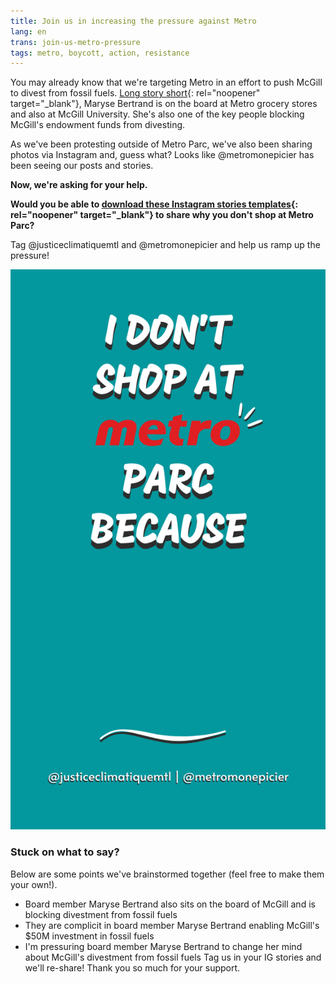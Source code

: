 ```yaml
---
title: Join us in increasing the pressure against Metro
lang: en
trans: join-us-metro-pressure
tags: metro, boycott, action, resistance
---
```

You may already know that we're targeting Metro in an effort to push McGill to divest from fossil fuels. [Long story short](https://www.instagram.com/p/CESJ0AXgqYj/){: rel="noopener" target="_blank"}, Maryse Bertrand is on the board at Metro grocery stores and also at McGill University. She's also one of the key people blocking McGill's endowment funds from divesting.

As we've been protesting outside of Metro Parc, we've also been sharing photos via Instagram and, guess what? Looks like @metromonepicier has been seeing our posts and stories.

**Now, we're asking for your help.**

**Would you be able to [download these Instagram stories templates](https://drive.google.com/drive/folders/1-kfyxJZWi9jujWScf3rO3h0awC4JMeNL?usp=sharing){: rel="noopener" target="_blank"} to share why you don't shop at Metro Parc?**

Tag @justiceclimatiquemtl and @metromonepicier and help us ramp up the pressure!

![I don't shop at Metro because ____](/assets/images/Divest_Metro-Mcgill_IG.png)

### Stuck on what to say? 
Below are some points we've brainstormed together (feel free to make them your own!).
* Board member Maryse Bertrand also sits on the board of McGill and is blocking divestment from fossil fuels
* They are complicit in board member Maryse Bertrand enabling McGill's $50M investment in fossil fuels
* I'm pressuring board member Maryse Bertrand to change her mind about McGill's divestment from fossil fuels
Tag us in your IG stories and we'll re-share! Thank you so much for your support.
